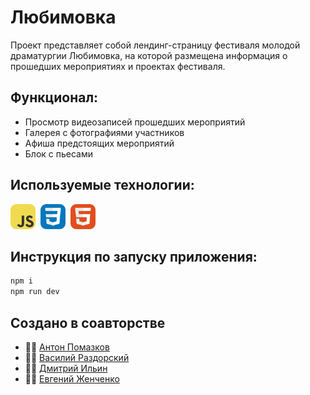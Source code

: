 # Любимовка

Проект представляет собой лендинг-страницу фестиваля молодой драматургии Любимовка, на которой размещена информация о прошедших мероприятиях и проектах фестиваля. 

## Функционал:
* Просмотр видеозаписей прошедших мероприятий
* Галерея с фотографиями участников
* Афиша предстоящих мероприятий
* Блок с пьесами

## Используемые технологии:

<div>
  <img src="https://raw.githubusercontent.com/tandpfun/skill-icons/59059d9d1a2c092696dc66e00931cc1181a4ce1f/icons/JavaScript.svg" title="JavaScript" alt="JavaScript" width="40" height="40"/>&nbsp;
  <img src="https://raw.githubusercontent.com/tandpfun/skill-icons/a50fa57465e82a1147fa512fb3d64cc5902df578/icons/CSS.svg"  title="CSS3" alt="CSS" width="40" height="40"/>&nbsp;
  <img src="https://raw.githubusercontent.com/tandpfun/skill-icons/a50fa57465e82a1147fa512fb3d64cc5902df578/icons/HTML.svg" title="HTML5" alt="HTML" width="40" height="40"/>&nbsp;
</div>

## Инструкция по запуску приложения:
```BASH
npm i
npm run dev 
```

## Создано в соавторстве

- 👨‍💻 [Антон Помазков](https://github.com/pomazkovanton)
- 👨‍💻 [Василий Раздорский](https://github.com/VasilyRazdorsky)
- 👨‍💻 [Дмитрий Ильин](https://github.com/Ilin-Dmitry)
- 👨‍💻 [Евгений Женченко](https://github.com/Frosteel27)
